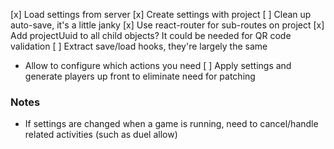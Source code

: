 [x] Load settings from server
[x] Create settings with project
[ ] Clean up auto-save, it's a little janky
[x] Use react-router for sub-routes on project
[x] Add projectUuid to all child objects? It could be needed for QR code validation
[ ] Extract save/load hooks, they're largely the same
  - Allow to configure which actions you need
[ ] Apply settings and generate players up front to eliminate need for patching

### Notes
- If settings are changed when a game is running, need to cancel/handle related activities (such as duel allow)